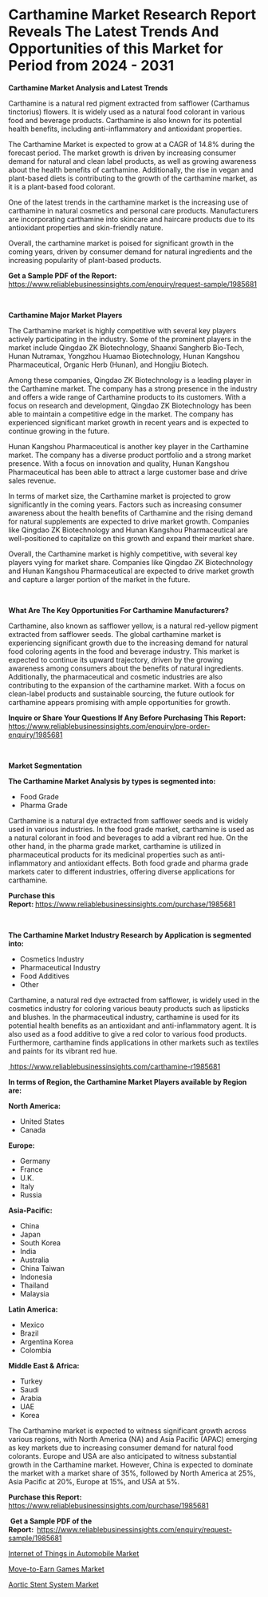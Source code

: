 <p><h1>Carthamine Market Research Report Reveals The Latest Trends And Opportunities of this Market for Period from 2024 - 2031</h1></p><p><strong>Carthamine Market Analysis and Latest Trends</strong></p>
<p><p>Carthamine is a natural red pigment extracted from safflower (Carthamus tinctorius) flowers. It is widely used as a natural food colorant in various food and beverage products. Carthamine is also known for its potential health benefits, including anti-inflammatory and antioxidant properties.</p><p>The Carthamine Market is expected to grow at a CAGR of 14.8% during the forecast period. The market growth is driven by increasing consumer demand for natural and clean label products, as well as growing awareness about the health benefits of carthamine. Additionally, the rise in vegan and plant-based diets is contributing to the growth of the carthamine market, as it is a plant-based food colorant.</p><p>One of the latest trends in the carthamine market is the increasing use of carthamine in natural cosmetics and personal care products. Manufacturers are incorporating carthamine into skincare and haircare products due to its antioxidant properties and skin-friendly nature.</p><p>Overall, the carthamine market is poised for significant growth in the coming years, driven by consumer demand for natural ingredients and the increasing popularity of plant-based products.</p></p>
<p><strong>Get a Sample PDF of the Report:&nbsp;</strong> <a href="https://www.reliablebusinessinsights.com/enquiry/request-sample/1985681">https://www.reliablebusinessinsights.com/enquiry/request-sample/1985681</a></p>
<p>&nbsp;</p>
<p><strong>Carthamine Major Market Players</strong></p>
<p><p>The Carthamine market is highly competitive with several key players actively participating in the industry. Some of the prominent players in the market include Qingdao ZK Biotechnology, Shaanxi Sangherb Bio-Tech, Hunan Nutramax, Yongzhou Huamao Biotechnology, Hunan Kangshou Pharmaceutical, Organic Herb (Hunan), and Hongjiu Biotech.</p><p>Among these companies, Qingdao ZK Biotechnology is a leading player in the Carthamine market. The company has a strong presence in the industry and offers a wide range of Carthamine products to its customers. With a focus on research and development, Qingdao ZK Biotechnology has been able to maintain a competitive edge in the market. The company has experienced significant market growth in recent years and is expected to continue growing in the future.</p><p>Hunan Kangshou Pharmaceutical is another key player in the Carthamine market. The company has a diverse product portfolio and a strong market presence. With a focus on innovation and quality, Hunan Kangshou Pharmaceutical has been able to attract a large customer base and drive sales revenue.</p><p>In terms of market size, the Carthamine market is projected to grow significantly in the coming years. Factors such as increasing consumer awareness about the health benefits of Carthamine and the rising demand for natural supplements are expected to drive market growth. Companies like Qingdao ZK Biotechnology and Hunan Kangshou Pharmaceutical are well-positioned to capitalize on this growth and expand their market share.</p><p>Overall, the Carthamine market is highly competitive, with several key players vying for market share. Companies like Qingdao ZK Biotechnology and Hunan Kangshou Pharmaceutical are expected to drive market growth and capture a larger portion of the market in the future.</p></p>
<p>&nbsp;</p>
<p><strong>What Are The Key Opportunities For Carthamine Manufacturers?</strong></p>
<p><p>Carthamine, also known as safflower yellow, is a natural red-yellow pigment extracted from safflower seeds. The global carthamine market is experiencing significant growth due to the increasing demand for natural food coloring agents in the food and beverage industry. This market is expected to continue its upward trajectory, driven by the growing awareness among consumers about the benefits of natural ingredients. Additionally, the pharmaceutical and cosmetic industries are also contributing to the expansion of the carthamine market. With a focus on clean-label products and sustainable sourcing, the future outlook for carthamine appears promising with ample opportunities for growth.</p></p>
<p><strong>Inquire or Share Your Questions If Any Before Purchasing This Report:</strong> <a href="https://www.reliablebusinessinsights.com/enquiry/pre-order-enquiry/1985681">https://www.reliablebusinessinsights.com/enquiry/pre-order-enquiry/1985681</a></p>
<p>&nbsp;</p>
<p><strong>Market Segmentation</strong></p>
<p><strong>The Carthamine Market Analysis by types is segmented into:</strong></p>
<p><ul><li>Food Grade</li><li>Pharma Grade</li></ul></p>
<p><p>Carthamine is a natural dye extracted from safflower seeds and is widely used in various industries. In the food grade market, carthamine is used as a natural colorant in food and beverages to add a vibrant red hue. On the other hand, in the pharma grade market, carthamine is utilized in pharmaceutical products for its medicinal properties such as anti-inflammatory and antioxidant effects. Both food grade and pharma grade markets cater to different industries, offering diverse applications for carthamine.</p></p>
<p><strong>Purchase this Report:&nbsp;</strong><a href="https://www.reliablebusinessinsights.com/purchase/1985681">https://www.reliablebusinessinsights.com/purchase/1985681</a></p>
<p>&nbsp;</p>
<p><strong>The Carthamine Market Industry Research by Application is segmented into:</strong></p>
<p><ul><li>Cosmetics Industry</li><li>Pharmaceutical Industry</li><li>Food Additives</li><li>Other</li></ul></p>
<p><p>Carthamine, a natural red dye extracted from safflower, is widely used in the cosmetics industry for coloring various beauty products such as lipsticks and blushes. In the pharmaceutical industry, carthamine is used for its potential health benefits as an antioxidant and anti-inflammatory agent. It is also used as a food additive to give a red color to various food products. Furthermore, carthamine finds applications in other markets such as textiles and paints for its vibrant red hue.</p></p>
<p><a href="https://www.reliablebusinessinsights.com/carthamine-r1985681">&nbsp;https://www.reliablebusinessinsights.com/carthamine-r1985681</a></p>
<p><strong>In terms of Region, the Carthamine Market Players available by Region are:</strong></p>
<p>
    <p> <strong> North America: </strong>
        <ul>
            <li>United States</li>
            <li>Canada</li>
        </ul>
        </p> 
    <p> <strong> Europe: </strong>
        <ul>
            <li>Germany</li>
            <li>France</li>
            <li>U.K.</li>
            <li>Italy</li>
            <li>Russia</li>
        </ul>
        </p> 
    <p> <strong> Asia-Pacific: </strong>
        <ul>
            <li>China</li>
            <li>Japan</li>
            <li>South Korea</li>
            <li>India</li>
            <li>Australia</li>
            <li>China Taiwan</li>
            <li>Indonesia</li>
            <li>Thailand</li>
            <li>Malaysia</li>
        </ul>
        </p> 
    <p> <strong> Latin America: </strong>
        <ul>
            <li>Mexico</li>
            <li>Brazil</li>
            <li>Argentina Korea</li>
            <li>Colombia</li>
        </ul>
        </p> 
    <p> <strong> Middle East & Africa: </strong>
        <ul>
            <li>Turkey</li>
            <li>Saudi</li>
            <li>Arabia</li>
            <li>UAE</li>
            <li>Korea</li>
        </ul>
    </p>
    </p>
<p><p>The Carthamine market is expected to witness significant growth across various regions, with North America (NA) and Asia Pacific (APAC) emerging as key markets due to increasing consumer demand for natural food colorants. Europe and USA are also anticipated to witness substantial growth in the Carthamine market. However, China is expected to dominate the market with a market share of 35%, followed by North America at 25%, Asia Pacific at 20%, Europe at 15%, and USA at 5%.</p></p>
<p><strong>Purchase this Report: </strong><a href="https://www.reliablebusinessinsights.com/purchase/1985681">https://www.reliablebusinessinsights.com/purchase/1985681</a></p>
<p>&nbsp;<strong>Get a Sample PDF of the Report:&nbsp;&nbsp;</strong><a href="https://www.reliablebusinessinsights.com/enquiry/request-sample/1985681">https://www.reliablebusinessinsights.com/enquiry/request-sample/1985681</a></p>
<p><strong></strong></p>
<p><p><a href="https://github.com/caominhtri712020/Market-Research-Report-List-1/blob/main/internet-of-things-in-automobile-market.md">Internet of Things in Automobile Market</a></p><p><a href="https://github.com/lamhaoka57/Market-Research-Report-List-1/blob/main/move-to-earn-games-market.md">Move-to-Earn Games Market</a></p><p><a href="https://view.publitas.com/reportprime-1/aortic-stent-system-market-outlook-complete-industry-analysis-2024-to-2031/">Aortic Stent System Market</a></p></p>